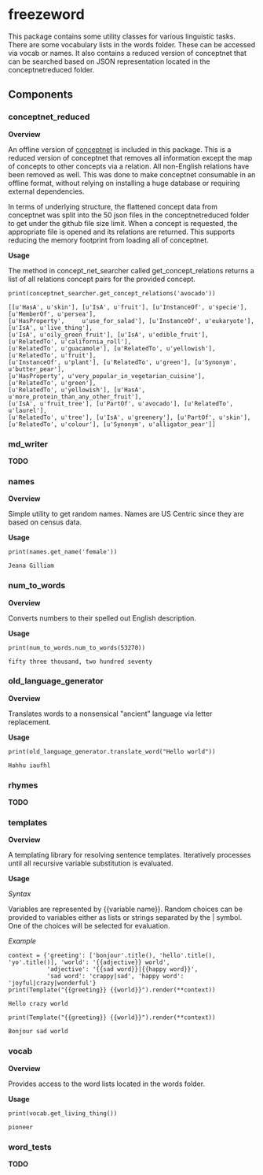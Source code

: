 # freezeword
This package contains some utility classes for various linguistic tasks. There are some vocabulary lists in the words folder. These can be accessed via vocab or names. It also contains a reduced version of conceptnet that can be searched based on JSON representation located in the conceptnetreduced folder.

## Components

### conceptnet_reduced
**Overview**

An offline version of [conceptnet](http://conceptnet5.media.mit.edu/) is included in this package. This is a reduced version of conceptnet that removes all information except the map of concepts to other concepts via a relation. All non-English relations have been removed as well. This was done to make conceptnet consumable in an offline format, without relying on installing a huge database or requiring external dependencies.

In terms of underlying structure, the flattened concept data from conceptnet was split into the 50 json files in the conceptnetreduced folder to get under the github file size limit. When a concept is requested, the appropriate file is opened and its relations are returned. This supports reducing the memory footprint from loading all of conceptnet.

**Usage**

The method in concept_net_searcher called get_concept_relations returns a list of all relations concept pairs for the provided concept.

    print(conceptnet_searcher.get_concept_relations('avocado'))

    [[u'HasA', u'skin'], [u'IsA', u'fruit'], [u'InstanceOf', u'specie'], [u'MemberOf', u'persea'],
    [u'HasProperty',     u'use_for_salad'], [u'InstanceOf', u'eukaryote'], [u'IsA', u'live_thing'],
    [u'IsA', u'oily_green_fruit'], [u'IsA', u'edible_fruit'], [u'RelatedTo', u'california_roll'],
    [u'RelatedTo', u'guacamole'], [u'RelatedTo', u'yellowish'], [u'RelatedTo', u'fruit'],
    [u'InstanceOf', u'plant'], [u'RelatedTo', u'green'], [u'Synonym', u'butter_pear'],
    [u'HasProperty', u'very_popular_in_vegetarian_cuisine'], [u'RelatedTo', u'green'],
    [u'RelatedTo', u'yellowish'], [u'HasA', u'more_protein_than_any_other_fruit'],
    [u'IsA', u'fruit_tree'], [u'PartOf', u'avocado'], [u'RelatedTo', u'laurel'],
    [u'RelatedTo', u'tree'], [u'IsA', u'greenery'], [u'PartOf', u'skin'],
    [u'RelatedTo', u'colour'], [u'Synonym', u'alligator_pear']]

### md_writer
**TODO**

### names
**Overview**

Simple utility to get random names. Names are US Centric since they are based on census data.

**Usage**

    print(names.get_name('female'))

    Jeana Gilliam

### num_to_words
**Overview**

Converts numbers to their spelled out English description.

**Usage**

    print(num_to_words.num_to_words(53270))

    fifty three thousand, two hundred seventy

### old_language_generator
**Overview**

Translates words to a nonsensical "ancient" language via letter replacement.

**Usage**

    print(old_language_generator.translate_word("Hello world"))

    Hahhu iaufhl

### rhymes
**TODO**

### templates
**Overview**

A templating library for resolving sentence templates. Iteratively processes until all recursive variable substitution is evaluated.

**Usage**

*Syntax*

Variables are represented by {{variable name}}. Random choices can be provided to variables either as lists or strings separated by the | symbol. One of the choices will be selected for evaluation.

*Example*

    context = {'greeting': ['bonjour'.title(), 'hello'.title(), 'yo'.title()], 'world': '{{adjective}} world',
               'adjective': '{{sad word}}|{{happy word}}',
               'sad word': 'crappy|sad', 'happy word': 'joyful|crazy|wonderful'}
    print(Template("{{greeting}} {{world}}").render(**context))

    Hello crazy world

    print(Template("{{greeting}} {{world}}").render(**context))

    Bonjour sad world


### vocab
**Overview**

Provides access to the word lists located in the words folder.

**Usage**

    print(vocab.get_living_thing())

    pioneer

### word_tests
**TODO**


